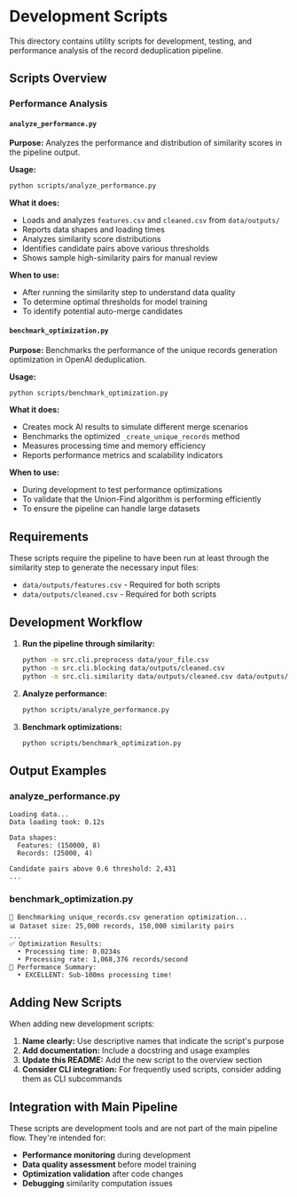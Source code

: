 # Development Scripts

This directory contains utility scripts for development, testing, and performance analysis of the record deduplication pipeline.

## Scripts Overview

### Performance Analysis

#### `analyze_performance.py`
**Purpose:** Analyzes the performance and distribution of similarity scores in the pipeline output.

**Usage:**
```bash
python scripts/analyze_performance.py
```

**What it does:**
- Loads and analyzes `features.csv` and `cleaned.csv` from `data/outputs/`
- Reports data shapes and loading times
- Analyzes similarity score distributions
- Identifies candidate pairs above various thresholds
- Shows sample high-similarity pairs for manual review

**When to use:**
- After running the similarity step to understand data quality
- To determine optimal thresholds for model training
- To identify potential auto-merge candidates

#### `benchmark_optimization.py`
**Purpose:** Benchmarks the performance of the unique records generation optimization in OpenAI deduplication.

**Usage:**
```bash
python scripts/benchmark_optimization.py
```

**What it does:**
- Creates mock AI results to simulate different merge scenarios
- Benchmarks the optimized `_create_unique_records` method
- Measures processing time and memory efficiency
- Reports performance metrics and scalability indicators

**When to use:**
- During development to test performance optimizations
- To validate that the Union-Find algorithm is performing efficiently
- To ensure the pipeline can handle large datasets

## Requirements

These scripts require the pipeline to have been run at least through the similarity step to generate the necessary input files:

- `data/outputs/features.csv` - Required for both scripts
- `data/outputs/cleaned.csv` - Required for both scripts

## Development Workflow

1. **Run the pipeline through similarity:**
   ```bash
   python -m src.cli.preprocess data/your_file.csv
   python -m src.cli.blocking data/outputs/cleaned.csv
   python -m src.cli.similarity data/outputs/cleaned.csv data/outputs/pairs.csv
   ```

2. **Analyze performance:**
   ```bash
   python scripts/analyze_performance.py
   ```

3. **Benchmark optimizations:**
   ```bash
   python scripts/benchmark_optimization.py
   ```

## Output Examples

### analyze_performance.py
```
Loading data...
Data loading took: 0.12s

Data shapes:
  Features: (150000, 8)
  Records: (25000, 4)

Candidate pairs above 0.6 threshold: 2,431
...
```

### benchmark_optimization.py
```
🔬 Benchmarking unique_records.csv generation optimization...
📊 Dataset size: 25,000 records, 150,000 similarity pairs
...
✅ Optimization Results:
  • Processing time: 0.0234s
  • Processing rate: 1,068,376 records/second
🚀 Performance Summary:
  • EXCELLENT: Sub-100ms processing time!
```

## Adding New Scripts

When adding new development scripts:

1. **Name clearly:** Use descriptive names that indicate the script's purpose
2. **Add documentation:** Include a docstring and usage examples
3. **Update this README:** Add the new script to the overview section
4. **Consider CLI integration:** For frequently used scripts, consider adding them as CLI subcommands

## Integration with Main Pipeline

These scripts are development tools and are not part of the main pipeline flow. They're intended for:

- **Performance monitoring** during development
- **Data quality assessment** before model training
- **Optimization validation** after code changes
- **Debugging** similarity computation issues

